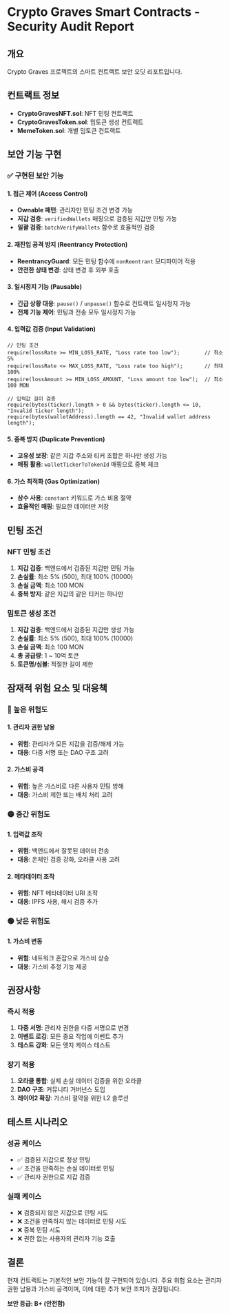 # Crypto Graves Smart Contracts - Security Audit Report

## 개요
Crypto Graves 프로젝트의 스마트 컨트랙트 보안 오딧 리포트입니다.

## 컨트랙트 정보
- **CryptoGravesNFT.sol**: NFT 민팅 컨트랙트
- **CryptoGravesToken.sol**: 밈토큰 생성 컨트랙트
- **MemeToken.sol**: 개별 밈토큰 컨트랙트

## 보안 기능 구현

### ✅ 구현된 보안 기능

#### 1. 접근 제어 (Access Control)
- **Ownable 패턴**: 관리자만 민팅 조건 변경 가능
- **지갑 검증**: `verifiedWallets` 매핑으로 검증된 지갑만 민팅 가능
- **일괄 검증**: `batchVerifyWallets` 함수로 효율적인 검증

#### 2. 재진입 공격 방지 (Reentrancy Protection)
- **ReentrancyGuard**: 모든 민팅 함수에 `nonReentrant` 모디파이어 적용
- **안전한 상태 변경**: 상태 변경 후 외부 호출

#### 3. 일시정지 기능 (Pausable)
- **긴급 상황 대응**: `pause()` / `unpause()` 함수로 컨트랙트 일시정지 가능
- **전체 기능 제어**: 민팅과 전송 모두 일시정지 가능

#### 4. 입력값 검증 (Input Validation)
```solidity
// 민팅 조건
require(lossRate >= MIN_LOSS_RATE, "Loss rate too low");        // 최소 5%
require(lossRate <= MAX_LOSS_RATE, "Loss rate too high");       // 최대 100%
require(lossAmount >= MIN_LOSS_AMOUNT, "Loss amount too low");  // 최소 100 MON

// 입력값 길이 검증
require(bytes(ticker).length > 0 && bytes(ticker).length <= 10, "Invalid ticker length");
require(bytes(walletAddress).length == 42, "Invalid wallet address length");
```

#### 5. 중복 방지 (Duplicate Prevention)
- **고유성 보장**: 같은 지갑 주소와 티커 조합은 하나만 생성 가능
- **매핑 활용**: `walletTickerToTokenId` 매핑으로 중복 체크

#### 6. 가스 최적화 (Gas Optimization)
- **상수 사용**: `constant` 키워드로 가스 비용 절약
- **효율적인 매핑**: 필요한 데이터만 저장

## 민팅 조건

### NFT 민팅 조건
1. **지갑 검증**: 백엔드에서 검증된 지갑만 민팅 가능
2. **손실률**: 최소 5% (500), 최대 100% (10000)
3. **손실 금액**: 최소 100 MON
4. **중복 방지**: 같은 지갑의 같은 티커는 하나만

### 밈토큰 생성 조건
1. **지갑 검증**: 백엔드에서 검증된 지갑만 생성 가능
2. **손실률**: 최소 5% (500), 최대 100% (10000)
3. **손실 금액**: 최소 100 MON
4. **총 공급량**: 1 ~ 10억 토큰
5. **토큰명/심볼**: 적절한 길이 제한

## 잠재적 위험 요소 및 대응책

### 🔴 높은 위험도

#### 1. 관리자 권한 남용
- **위험**: 관리자가 모든 지갑을 검증/해제 가능
- **대응**: 다중 서명 또는 DAO 구조 고려

#### 2. 가스비 공격
- **위험**: 높은 가스비로 다른 사용자 민팅 방해
- **대응**: 가스비 제한 또는 배치 처리 고려

### 🟡 중간 위험도

#### 1. 입력값 조작
- **위험**: 백엔드에서 잘못된 데이터 전송
- **대응**: 온체인 검증 강화, 오라클 사용 고려

#### 2. 메타데이터 조작
- **위험**: NFT 메타데이터 URI 조작
- **대응**: IPFS 사용, 해시 검증 추가

### 🟢 낮은 위험도

#### 1. 가스비 변동
- **위험**: 네트워크 혼잡으로 가스비 상승
- **대응**: 가스비 추정 기능 제공

## 권장사항

### 즉시 적용
1. **다중 서명**: 관리자 권한을 다중 서명으로 변경
2. **이벤트 로깅**: 모든 중요 작업에 이벤트 추가
3. **테스트 강화**: 모든 엣지 케이스 테스트

### 장기 적용
1. **오라클 통합**: 실제 손실 데이터 검증을 위한 오라클
2. **DAO 구조**: 커뮤니티 거버넌스 도입
3. **레이어2 확장**: 가스비 절약을 위한 L2 솔루션

## 테스트 시나리오

### 성공 케이스
- ✅ 검증된 지갑으로 정상 민팅
- ✅ 조건을 만족하는 손실 데이터로 민팅
- ✅ 관리자 권한으로 지갑 검증

### 실패 케이스
- ❌ 검증되지 않은 지갑으로 민팅 시도
- ❌ 조건을 만족하지 않는 데이터로 민팅 시도
- ❌ 중복 민팅 시도
- ❌ 권한 없는 사용자의 관리자 기능 호출

## 결론

현재 컨트랙트는 기본적인 보안 기능이 잘 구현되어 있습니다. 주요 위험 요소는 관리자 권한 남용과 가스비 공격이며, 이에 대한 추가 보안 조치가 권장됩니다.

**보안 등급: B+ (안전함)** 